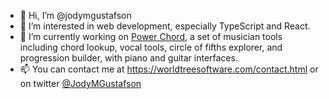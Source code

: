 - 👋 Hi, I’m @jodymgustafson
- 👀 I’m interested in web development, especially TypeScript and React.
- 🎼 I’m currently working on [Power Chord](https://powerchord.app), a set of musician tools including chord lookup, vocal tools, circle of fifths explorer, and progression builder, with piano and guitar interfaces.
- 📫 You can contact me at https://worldtreesoftware.com/contact.html or on twitter [@JodyMGustafson](https://twitter.com/JodyMGustafson)

<!---
jodymgustafson/jodymgustafson is a ✨ special ✨ repository because its `README.md` (this file) appears on your GitHub profile.
You can click the Preview link to take a look at your changes.
--->
